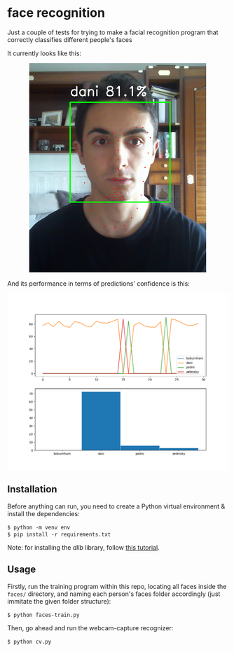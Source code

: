 # face recognition

Just a couple of tests for trying to make a facial recognition program that correctly classifies different people's faces

It currently looks like this:

<div style='text-align: center;' align='center'>
    <img style='max-heigth: 120px;' src='./examples/example.png'/>
</div>

And its performance in terms of predictions' confidence is this:

<div style='text-align: center;' align='center'>
    <img style='max-heigth: 200px;' src='./examples/example_plot.png'/>
</div>

## Installation

Before anything can run, you need to create a Python virtual environment & install the dependencies:

```
$ python -m venv env
$ pip install -r requirements.txt
```

Note: for installing the *dlib* library, follow [this tutorial](https://www.youtube.com/watch?v=eaEndTeUiSU&ab_channel=crazzylearners).

## Usage

Firstly, run the training program within this repo, locating all faces inside the `faces/` directory, and naming each person's faces folder accordingly (just immitate the given folder structure):

```
$ python faces-train.py
```

Then, go ahead and run the webcam-capture recognizer:

```
$ python cv.py
```

